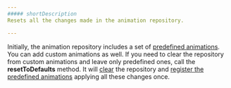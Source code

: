 ```yaml
---
##### shortDescription
Resets all the changes made in the animation repository.

---
```

Initially, the animation repository includes a set of [predefined animations](/api-reference/50%20Common/utils/animationPresets '/Documentation/ApiReference/Common/Utils/animationPresets/'). You can add custom animations as well. If you need to clear the repository from custom animations and leave only predefined ones, call the **resetToDefaults** method. It will [clear](/api-reference/50%20Common/utils/animationPresets/3%20Methods/clear(name).md '/Documentation/ApiReference/Common/Utils/animationPresets/Methods/#clearname') the repository and [register the predefined animations](/api-reference/50%20Common/utils/animationPresets/3%20Methods/registerDefaultPresets().md '/Documentation/ApiReference/Common/Utils/animationPresets/Methods/#registerDefaultPresets') applying all these changes once.